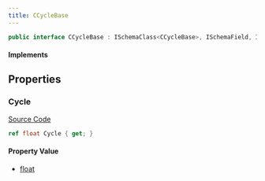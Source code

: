 ```yaml
---
title: CCycleBase
---
```


```csharp
public interface CCycleBase : ISchemaClass<CCycleBase>, ISchemaField, ISchemaClass, INativeHandle
```

#### Implements

## Properties

### Cycle

[Source Code](https://github.com/swiftly-solution/swiftlys2/blob/main/managed/src/SwiftlyS2.Generated/Schemas/Interfaces/CCycleBase.cs#L17)

```csharp
ref float Cycle { get; }
```

#### Property Value

- [float](https://learn.microsoft.com/dotnet/api/system.single)

